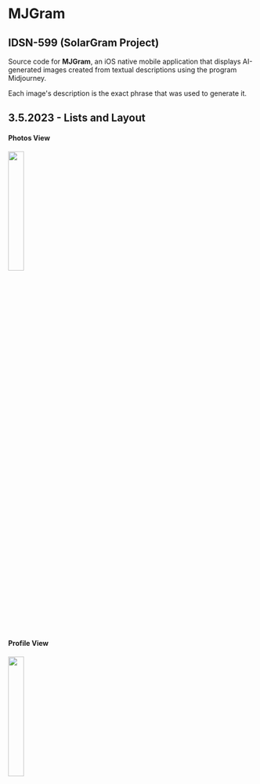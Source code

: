 # MJGram

## IDSN-599 (SolarGram Project)

Source code for **MJGram**, an iOS native mobile application that displays AI-generated images created from textual descriptions using the program Midjourney. 

Each image's description is the exact phrase that was used to generate it. 


## 3.5.2023 - Lists and Layout

#### Photos View
<img src="https://user-images.githubusercontent.com/23153850/223017269-922626c8-44fd-4b21-b12e-4894023e4495.png" width=25% height=25%>

#### Profile View
<img src="https://user-images.githubusercontent.com/23153850/223017670-24c93693-4538-4ac2-8f65-afe925c9d2d7.png" width=25% height=25%>
